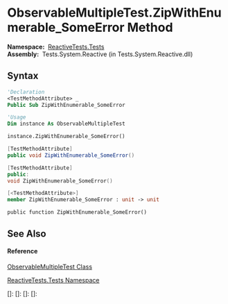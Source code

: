 # ObservableMultipleTest.ZipWithEnumerable\_SomeError Method

**Namespace:**  [ReactiveTests.Tests](ReactiveTests.Tests\ReactiveTests.Tests.md)  
**Assembly:**  Tests.System.Reactive (in Tests.System.Reactive.dll)

## Syntax

```vb
'Declaration
<TestMethodAttribute> _
Public Sub ZipWithEnumerable_SomeError
```

```vb
'Usage
Dim instance As ObservableMultipleTest

instance.ZipWithEnumerable_SomeError()
```

```csharp
[TestMethodAttribute]
public void ZipWithEnumerable_SomeError()
```

```c++
[TestMethodAttribute]
public:
void ZipWithEnumerable_SomeError()
```

```fsharp
[<TestMethodAttribute>]
member ZipWithEnumerable_SomeError : unit -> unit 
```

```jscript
public function ZipWithEnumerable_SomeError()
```

## See Also

#### Reference

[ObservableMultipleTest Class](ObservableMultipleTest\ObservableMultipleTest.md)

[ReactiveTests.Tests Namespace](ReactiveTests.Tests\ReactiveTests.Tests.md)

[]: 
[]: 
[]: 
[]: 